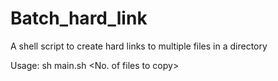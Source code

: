# Batch_hard_link
A shell script to create hard links to multiple files in a directory

Usage:  sh main.sh <No. of files to copy>  <Source Path>  <Path to create Hardlinks>
